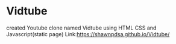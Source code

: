 # Vidtube
created Youtube clone named Vidtube using HTML CSS and Javascript(static page)
Link:https://shawnpdsa.github.io/Vidtube/
